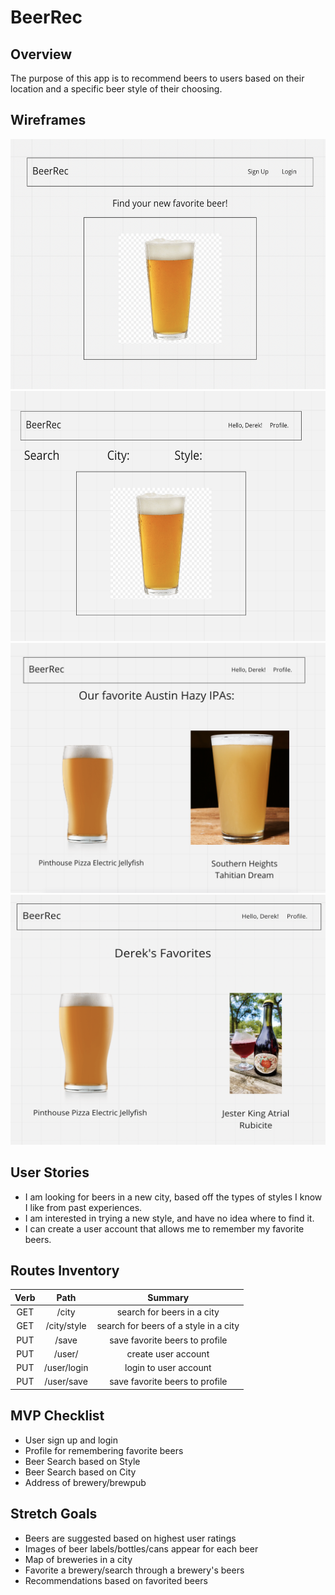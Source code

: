 # BeerRec

## Overview

The purpose of this app is to recommend beers to users based on their location and a specific beer style of their choosing.

## Wireframes

<img src="homepage.png"
     style= "height:400px; width:600px;" />
<img src="search.png"
     style= "height:400px; width:600px;" />
<img src="Austinfavs.png"
     style="height:400px; width:600px;" />
<img src="dereksfavs.png"
     style="height:400px; width:600px;" />


## User Stories

- I am looking for beers in a new city, based off the types of styles I know I like from past experiences.
- I am interested in trying a new style, and have no idea where to find it.
- I can create a user account that allows me to remember my favorite beers.

## Routes Inventory

| Verb |     Path    |                Summary                |
|:----:|:-----------:|:-------------------------------------:|
|  GET |    /city    |       search for beers in a city      |  
|  GET | /city/style | search for beers of a style in a city |   
|  PUT |    /save    |     save favorite beers to profile    |  
|  PUT |    /user/   |          create user account          |   
|  PUT | /user/login |         login to user account         |  
|  PUT |  /user/save |     save favorite beers to profile    |  

## MVP Checklist

- User sign up and login
- Profile for remembering favorite beers
- Beer Search based on Style
- Beer Search based on City
- Address of brewery/brewpub

## Stretch Goals

- Beers are suggested based on highest user ratings
- Images of beer labels/bottles/cans appear for each beer
- Map of breweries in a city
- Favorite a brewery/search through a brewery's beers
- Recommendations based on favorited beers